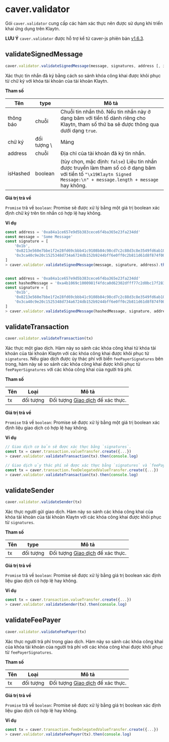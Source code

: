 # caver.validator

Gói `caver.validator` cung cấp các hàm xác thực nên được sử dụng khi triển khai ứng dụng trên Klaytn.

**LƯU Ý** `caver.validator` được hỗ trợ kể từ caver-js phiên bản [v1.6.3](https://www.npmjs.com/package/caver-js/v/1.6.3).

## validateSignedMessage <a href="#validatesignedmessage" id="validatesignedmessage"></a>

```javascript
caver.validator.validateSignedMessage(message, signatures, address [, isHashed])
```

Xác thực tin nhắn đã ký bằng cách so sánh khóa công khai được khôi phục từ chữ ký với khóa tài khoản của tài khoản Klaytn.

**Tham số**

| Tên       | type         | Mô tả                                                                                                                                                                                                                                                                              |
| --------- | ------------ | ---------------------------------------------------------------------------------------------------------------------------------------------------------------------------------------------------------------------------------------------------------------------------------- |
| thông báo | chuỗi        | Chuỗi tin nhắn thô. Nếu tin nhắn này ở dạng băm với tiền tố dành riêng cho Klaytn, tham số thứ ba sẽ được thông qua dưới dạng `true`.                                                                                                                                              |
| chữ ký    | đối tượng \ | Mảng | Một đối tượng ở định dạng `{ v, r, s }`, một đối tượng `SignatureData` hoặc một mảng `SignatureData`. Mảng '\[ v, r, s ]' hoặc '\[\[ v, r, s ]]' cũng có thể được thông qua dưới dạng tham số và trong trường hợp này, nó được chuyển đổi nội bộ thành `SignatureData` . |
| address   | chuỗi        | Địa chỉ của tài khoản đã ký tin nhắn.                                                                                                                                                                                                                                              |
| isHashed  | boolean      | (tùy chọn, mặc định: `false`) Liệu tin nhắn được truyền làm tham số có ở dạng băm với tiền tố `"\x19Klaytn Signed Message:\n" + message.length + message` hay không.                                                                                                             |

**Giá trị trả về**

`Promise` trả về `boolean`: Promise sẽ được xử lý bằng một giá trị boolean xác định chữ ký trên tin nhắn có hợp lệ hay không.

**Ví dụ**

```javascript
const address = '0xa84a1ce657e9d5b383cece6f4ba365e23fa234dd'
const message = 'Some Message'
const signature = [
    '0x1b',
    '0x8213e560e7bbe1f2e28fd69cbbb41c9108b84c98cd7c2c88d3c8e3549fd6ab10',
    '0x3ca40c9e20c1525348d734a6724db152b9244bff6e0ff0c2b811d61d8f874f00',
]
> caver.validator.validateSignedMessage(message, signature, address).then(console.log)


const address = '0xa84a1ce657e9d5b383cece6f4ba365e23fa234dd'
const hashedMessage = '0xa4b1069c1000981f4fdca0d62302dfff77c2d0bc17f283d961e2dc5961105b18'
const signature = [
    '0x1b',
    '0x8213e560e7bbe1f2e28fd69cbbb41c9108b84c98cd7c2c88d3c8e3549fd6ab10',
    '0x3ca40c9e20c1525348d734a6724db152b9244bff6e0ff0c2b811d61d8f874f00',
]
> caver.validator.validateSignedMessage(hashedMessage, signature, address, true).then(console.log)
```

## validateTransaction <a href="#validatetransaction" id="validatetransaction"></a>

```javascript
caver.validator.validateTransaction(tx)
```

Xác thực một giao dịch. Hàm này so sánh các khóa công khai từ khóa tài khoản của tài khoản Klaytn với các khóa công khai được khôi phục từ `signatures`. Nếu giao dịch được ủy thác phí với biến `feePayerSignatures` bên trong, hàm này sẽ so sánh các khóa công khai được khôi phục từ `feePayerSignatures` với các khóa công khai của người trả phí.

**Tham số**

| Tên | Loại     | Mô tả                                                        |
| --- | --------- | ------------------------------------------------------------ |
| tx  | đối tượng | Đối tượng [Giao dịch](caver.transaction/#class) để xác thực. |

**Giá trị trả về**

`Promise` trả về `boolean`: Promise sẽ được xử lý bằng một giá trị boolean xác định liệu giao dịch có hợp lệ hay không.

**Ví dụ**

```javascript
// Giao dịch cơ bản sẽ được xác thực bằng `signatures`.
const tx = caver.transaction.valueTransfer.create({...})
> caver.validator.validateTransaction(tx).then(console.log)

// Giao dịch ủy thác phí sẽ được xác thực bằng `signatures` và `feePayerSignatures`.
const tx = caver.transaction.feeDelegatedValueTransfer.create({...})
> caver.validator.validateTransaction(tx).then(console.log)
```

## validateSender <a href="#validatesender" id="validatesender"></a>

```javascript
caver.validator.validateSender(tx)
```

Xác thực người gửi giao dịch. Hàm này so sánh các khóa công khai của khóa tài khoản của tài khoản Klaytn với các khóa công khai được khôi phục từ `signatures`.

**Tham số**

| Tên | type      | Mô tả                                                        |
| --- | --------- | ------------------------------------------------------------ |
| tx  | đối tượng | Đối tượng [Giao dịch](caver.transaction/#class) để xác thực. |

**Giá trị trả về**

`Promise` trả về `boolean`: Promise sẽ được xử lý bằng giá trị boolean xác định liệu giao dịch có hợp lệ hay không.

**Ví dụ**

```javascript
const tx = caver.transaction.valueTransfer.create({...})
> caver.validator.validateSender(tx).then(console.log)
```

## validateFeePayer <a href="#validatefeepayer" id="validatefeepayer"></a>

```javascript
caver.validator.validateFeePayer(tx)
```

Xác thực người trả phí trong giao dịch. Hàm này so sánh các khóa công khai của khóa tài khoản của người trả phí với các khóa công khai được khôi phục từ `feePayerSignatures`.

**Tham số**

| Tên | Loại     | Mô tả                                                        |
| --- | --------- | ------------------------------------------------------------ |
| tx  | đối tượng | Đối tượng [Giao dịch](caver.transaction/#class) để xác thực. |

**Giá trị trả về**

`Promise` trả về `boolean`: Promise sẽ được xử lý bằng giá trị boolean xác định liệu giao dịch có hợp lệ hay không.

**Ví dụ**

```javascript
const tx = caver.transaction.feeDelegatedValueTransfer.create({...})
> caver.validator.validateFeePayer(tx).then(console.log)
```
